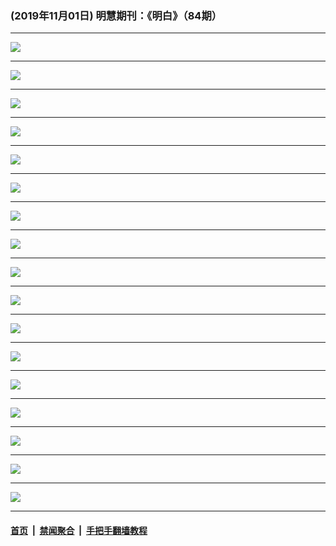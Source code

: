 ### (2019年11月01日) 明慧期刊：《明白》（84期）

---

<img src="http://qikan.minghui.org/mhqkpage/qikanimage/2019/10/31/mingbai-84-read-online1.png"/><hr/>
<img src="http://qikan.minghui.org/mhqkpage/qikanimage/2019/10/31/mingbai-84-read-online2.png"/><hr/>
<img src="http://qikan.minghui.org/mhqkpage/qikanimage/2019/10/31/mingbai-84-read-online3.png"/><hr/>
<img src="http://qikan.minghui.org/mhqkpage/qikanimage/2019/10/31/mingbai-84-read-online4.png"/><hr/>
<img src="http://qikan.minghui.org/mhqkpage/qikanimage/2019/10/31/mingbai-84-read-online5.png"/><hr/>
<img src="http://qikan.minghui.org/mhqkpage/qikanimage/2019/10/31/mingbai-84-read-online6.png"/><hr/>
<img src="http://qikan.minghui.org/mhqkpage/qikanimage/2019/10/31/mingbai-84-read-online7.png"/><hr/>
<img src="http://qikan.minghui.org/mhqkpage/qikanimage/2019/10/31/mingbai-84-read-online8.png"/><hr/>
<img src="http://qikan.minghui.org/mhqkpage/qikanimage/2019/10/31/mingbai-84-read-online9.png"/><hr/>
<img src="http://qikan.minghui.org/mhqkpage/qikanimage/2019/10/31/mingbai-84-read-online10.png"/><hr/>
<img src="http://qikan.minghui.org/mhqkpage/qikanimage/2019/10/31/mingbai-84-read-online11.png"/><hr/>
<img src="http://qikan.minghui.org/mhqkpage/qikanimage/2019/10/31/mingbai-84-read-online12.png"/><hr/>
<img src="http://qikan.minghui.org/mhqkpage/qikanimage/2019/10/31/mingbai-84-read-online13.png"/><hr/>
<img src="http://qikan.minghui.org/mhqkpage/qikanimage/2019/10/31/mingbai-84-read-online14.png"/><hr/>
<img src="http://qikan.minghui.org/mhqkpage/qikanimage/2019/10/31/mingbai-84-read-online15.png"/><hr/>
<img src="http://qikan.minghui.org/mhqkpage/qikanimage/2019/10/31/mingbai-84-read-online16.png"/><hr/>
<img src="http://qikan.minghui.org/mhqkpage/qikanimage/2019/10/31/mingbai-84-read-online17.png"/><hr/>


#### [首页](../../../..) &nbsp;|&nbsp; [禁闻聚合](https://github.com/gfw-breaker/banned-news) &nbsp;|&nbsp; [手把手翻墙教程](https://github.com/gfw-breaker/guides) 